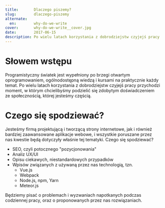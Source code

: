 ```yaml
---
title:       Dlaczego piszemy?
slug:        dlaczego-piszemy
alternate:
  en:        why-do-we-write
cover:       why-do-we-write__cover.jpg
date:        2017-06-15
description: Po wielu latach korzystania z dobrodziejstw czyjejś pracy przychodzi moment, w którym chcielibyśmy podzielić się zdobytym doświadczeniem ze społecznością, której jesteśmy częścią.
---
```


# Słowem wstępu

Programistyczny światek jest wypełniony po brzegi otwartym oprogramowaniem, ogólnodostępną wiedzą i kursami na praktycznie każdy temat. Po wielu latach korzystania z dobrodziejstw czyjejś pracy przychodzi moment, w którym chcielibyśmy podzielić się zdobytym doświadczeniem ze społecznością, której jesteśmy częścią.

# Czego się spodziewać?

Jesteśmy firmą projektującą i tworzącą strony internetowe, jak i również bardziej zaawansowane aplikacje webowe, i wszystkie poruszane przez nas kwestie będą dotyczyły właśnie tej tematyki. Czego się spodziewać?
  - SEO, czyli potocznego "pozycjonowania"
  - Analiz UX/UI
  - Opisu ciekawych, niestandardowych przypadków
  - Wpisów związanych z używaną przez nas technologią, tzn.
    - Vue.js
    - Webpack
    - Node.js, npm, Yarn
    - Meteor.js

Będziemy pisać o problemach i wyzwaniach napotkanych podczas codziennej pracy, oraz o proponowanych przez nas rozwiązaniach.
